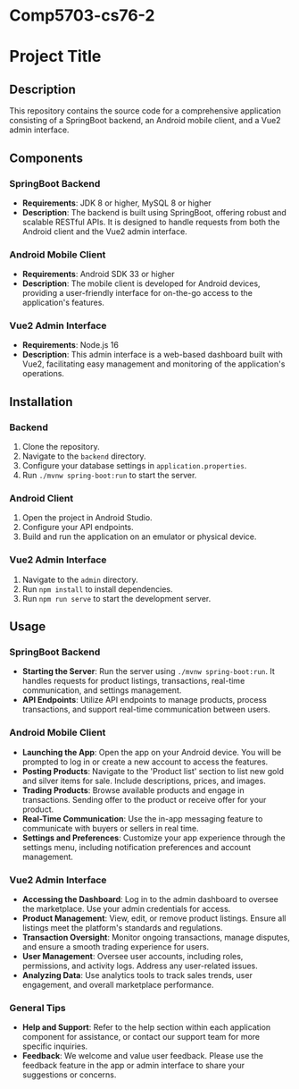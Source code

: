 # Comp5703-cs76-2

# Project Title

## Description

This repository contains the source code for a comprehensive application consisting of a SpringBoot backend, an Android mobile client, and a Vue2 admin interface.

## Components

### SpringBoot Backend

- **Requirements**: JDK 8 or higher, MySQL 8 or higher
- **Description**: The backend is built using SpringBoot, offering robust and scalable RESTful APIs. It is designed to handle requests from both the Android client and the Vue2 admin interface.

### Android Mobile Client

- **Requirements**: Android SDK 33 or higher
- **Description**: The mobile client is developed for Android devices, providing a user-friendly interface for on-the-go access to the application's features.

### Vue2 Admin Interface

- **Requirements**: Node.js 16
- **Description**: This admin interface is a web-based dashboard built with Vue2, facilitating easy management and monitoring of the application's operations.

## Installation

### Backend

1. Clone the repository.
2. Navigate to the `backend` directory.
3. Configure your database settings in `application.properties`.
4. Run `./mvnw spring-boot:run` to start the server.

### Android Client

1. Open the project in Android Studio.
2. Configure your API endpoints.
3. Build and run the application on an emulator or physical device.

### Vue2 Admin Interface

1. Navigate to the `admin` directory.
2. Run `npm install` to install dependencies.
3. Run `npm run serve` to start the development server.

## Usage

### SpringBoot Backend

- **Starting the Server**: Run the server using `./mvnw spring-boot:run`. It handles requests for product listings, transactions, real-time communication, and settings management.
- **API Endpoints**: Utilize API endpoints to manage products, process transactions, and support real-time communication between users.

### Android Mobile Client

- **Launching the App**: Open the app on your Android device. You will be prompted to log in or create a new account to access the features.
- **Posting Products**: Navigate to the 'Product list' section to list new gold and silver items for sale. Include descriptions, prices, and images.
- **Trading Products**: Browse available products and engage in transactions. Sending offer to the product or receive offer for your product.
- **Real-Time Communication**: Use the in-app messaging feature to communicate with buyers or sellers in real time.
- **Settings and Preferences**: Customize your app experience through the settings menu, including notification preferences and account management.

### Vue2 Admin Interface

- **Accessing the Dashboard**: Log in to the admin dashboard to oversee the marketplace. Use your admin credentials for access.
- **Product Management**: View, edit, or remove product listings. Ensure all listings meet the platform's standards and regulations.
- **Transaction Oversight**: Monitor ongoing transactions, manage disputes, and ensure a smooth trading experience for users.
- **User Management**: Oversee user accounts, including roles, permissions, and activity logs. Address any user-related issues.
- **Analyzing Data**: Use analytics tools to track sales trends, user engagement, and overall marketplace performance.

### General Tips

- **Help and Support**: Refer to the help section within each application component for assistance, or contact our support team for more specific inquiries.
- **Feedback**: We welcome and value user feedback. Please use the feedback feature in the app or admin interface to share your suggestions or concerns.

